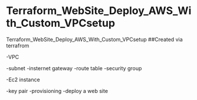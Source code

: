 # Terraform_WebSite_Deploy_AWS_With_Custom_VPCsetup
Terraform_WebSite_Deploy_AWS_With_Custom_VPCsetup
##Created via terrafrom

-VPC

 -subnet
 -insternet gateway
 -route table
 -security group
 
 
-Ec2 instance

 -key pair
 -provisioning
  -deploy a web site
